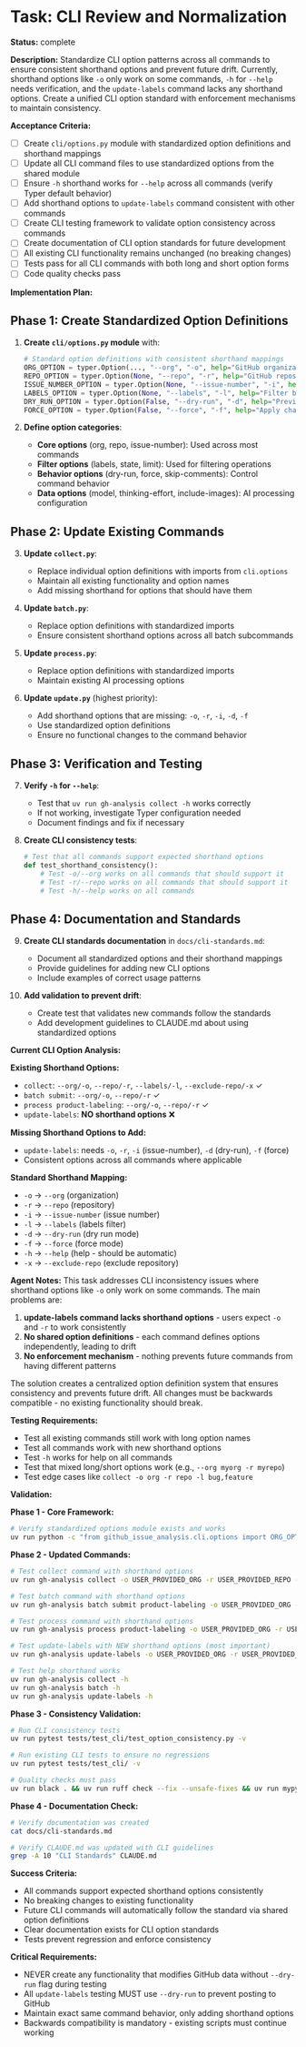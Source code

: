 # Task: CLI Review and Normalization

**Status:** complete

**Description:**
Standardize CLI option patterns across all commands to ensure consistent shorthand options and prevent future drift. Currently, shorthand options like `-o` only work on some commands, `-h` for `--help` needs verification, and the `update-labels` command lacks any shorthand options. Create a unified CLI option standard with enforcement mechanisms to maintain consistency.

**Acceptance Criteria:**
- [ ] Create `cli/options.py` module with standardized option definitions and shorthand mappings
- [ ] Update all CLI command files to use standardized options from the shared module
- [ ] Ensure `-h` shorthand works for `--help` across all commands (verify Typer default behavior)
- [ ] Add shorthand options to `update-labels` command consistent with other commands
- [ ] Create CLI testing framework to validate option consistency across commands
- [ ] Create documentation of CLI option standards for future development
- [ ] All existing CLI functionality remains unchanged (no breaking changes)
- [ ] Tests pass for all CLI commands with both long and short option forms
- [ ] Code quality checks pass

**Implementation Plan:**

## Phase 1: Create Standardized Option Definitions

1. **Create `cli/options.py` module** with:
   ```python
   # Standard option definitions with consistent shorthand mappings
   ORG_OPTION = typer.Option(..., "--org", "-o", help="GitHub organization name")
   REPO_OPTION = typer.Option(None, "--repo", "-r", help="GitHub repository name")
   ISSUE_NUMBER_OPTION = typer.Option(None, "--issue-number", "-i", help="Specific issue number")
   LABELS_OPTION = typer.Option(None, "--labels", "-l", help="Filter by labels")
   DRY_RUN_OPTION = typer.Option(False, "--dry-run", "-d", help="Preview changes without applying")
   FORCE_OPTION = typer.Option(False, "--force", "-f", help="Apply changes without confirmation")
   ```

2. **Define option categories**:
   - **Core options** (org, repo, issue-number): Used across most commands
   - **Filter options** (labels, state, limit): Used for filtering operations  
   - **Behavior options** (dry-run, force, skip-comments): Control command behavior
   - **Data options** (model, thinking-effort, include-images): AI processing configuration

## Phase 2: Update Existing Commands

3. **Update `collect.py`**:
   - Replace individual option definitions with imports from `cli.options`
   - Maintain all existing functionality and option names
   - Add missing shorthand for options that should have them

4. **Update `batch.py`**:
   - Replace option definitions with standardized imports
   - Ensure consistent shorthand options across all batch subcommands

5. **Update `process.py`**:
   - Replace option definitions with standardized imports
   - Maintain existing AI processing options

6. **Update `update.py`** (highest priority):
   - Add shorthand options that are missing: `-o`, `-r`, `-i`, `-d`, `-f`
   - Use standardized option definitions
   - Ensure no functional changes to the command behavior

## Phase 3: Verification and Testing

7. **Verify `-h` for `--help`**:
   - Test that `uv run gh-analysis collect -h` works correctly
   - If not working, investigate Typer configuration needed
   - Document findings and fix if necessary

8. **Create CLI consistency tests**:
   ```python
   # Test that all commands support expected shorthand options
   def test_shorthand_consistency():
       # Test -o/--org works on all commands that should support it
       # Test -r/--repo works on all commands that should support it
       # Test -h/--help works on all commands
   ```

## Phase 4: Documentation and Standards

9. **Create CLI standards documentation** in `docs/cli-standards.md`:
   - Document all standardized options and their shorthand mappings
   - Provide guidelines for adding new CLI options
   - Include examples of correct usage patterns

10. **Add validation to prevent drift**:
    - Create test that validates new commands follow the standards
    - Add development guidelines to CLAUDE.md about using standardized options

**Current CLI Option Analysis:**

**Existing Shorthand Options:**
- `collect`: `--org/-o`, `--repo/-r`, `--labels/-l`, `--exclude-repo/-x` ✓
- `batch submit`: `--org/-o`, `--repo/-r` ✓
- `process product-labeling`: `--org/-o`, `--repo/-r` ✓  
- `update-labels`: **NO shorthand options** ❌

**Missing Shorthand Options to Add:**
- `update-labels`: needs `-o`, `-r`, `-i` (issue-number), `-d` (dry-run), `-f` (force)
- Consistent options across all commands where applicable

**Standard Shorthand Mapping:**
- `-o` → `--org` (organization)
- `-r` → `--repo` (repository)  
- `-i` → `--issue-number` (issue number)
- `-l` → `--labels` (labels filter)
- `-d` → `--dry-run` (dry run mode)
- `-f` → `--force` (force mode)
- `-h` → `--help` (help - should be automatic)
- `-x` → `--exclude-repo` (exclude repository)

**Agent Notes:**
This task addresses CLI inconsistency issues where shorthand options like `-o` only work on some commands. The main problems are:

1. **update-labels command lacks shorthand options** - users expect `-o` and `-r` to work consistently
2. **No shared option definitions** - each command defines options independently, leading to drift
3. **No enforcement mechanism** - nothing prevents future commands from having different patterns

The solution creates a centralized option definition system that ensures consistency and prevents future drift. All changes must be backwards compatible - no existing functionality should break.

**Testing Requirements:**
- Test all existing commands still work with long option names
- Test all commands work with new shorthand options  
- Test `-h` works for help on all commands
- Test that mixed long/short options work (e.g., `--org myorg -r myrepo`)
- Test edge cases like `collect -o org -r repo -l bug,feature`

**Validation:**

**Phase 1 - Core Framework:**
```bash
# Verify standardized options module exists and works
uv run python -c "from github_issue_analysis.cli.options import ORG_OPTION, REPO_OPTION; print('Options module works')"
```

**Phase 2 - Updated Commands:**
```bash
# Test collect command with shorthand options
uv run gh-analysis collect -o USER_PROVIDED_ORG -r USER_PROVIDED_REPO -i USER_PROVIDED_ISSUE_NUMBER --dry-run

# Test batch command with shorthand options  
uv run gh-analysis batch submit product-labeling -o USER_PROVIDED_ORG -r USER_PROVIDED_REPO --dry-run

# Test process command with shorthand options
uv run gh-analysis process product-labeling -o USER_PROVIDED_ORG -r USER_PROVIDED_REPO -i USER_PROVIDED_ISSUE_NUMBER --dry-run

# Test update-labels with NEW shorthand options (most important)
uv run gh-analysis update-labels -o USER_PROVIDED_ORG -r USER_PROVIDED_REPO -i USER_PROVIDED_ISSUE_NUMBER -d

# Test help shorthand works
uv run gh-analysis collect -h
uv run gh-analysis batch -h  
uv run gh-analysis update-labels -h
```

**Phase 3 - Consistency Validation:**
```bash
# Run CLI consistency tests
uv run pytest tests/test_cli/test_option_consistency.py -v

# Run existing CLI tests to ensure no regressions
uv run pytest tests/test_cli/ -v

# Quality checks must pass
uv run black . && uv run ruff check --fix --unsafe-fixes && uv run mypy . && uv run pytest
```

**Phase 4 - Documentation Check:**
```bash
# Verify documentation was created
cat docs/cli-standards.md

# Verify CLAUDE.md was updated with CLI guidelines
grep -A 10 "CLI Standards" CLAUDE.md
```

**Success Criteria:**
- All commands support expected shorthand options consistently
- No breaking changes to existing functionality
- Future CLI commands will automatically follow the standard via shared option definitions
- Clear documentation exists for CLI option standards
- Tests prevent regression and enforce consistency

**Critical Requirements:**
- NEVER create any functionality that modifies GitHub data without `--dry-run` flag during testing
- All `update-labels` testing MUST use `--dry-run` to prevent posting to GitHub
- Maintain exact same command behavior, only adding shorthand options
- Backwards compatibility is mandatory - existing scripts must continue working